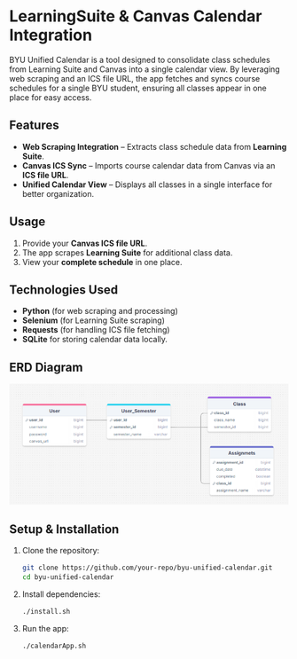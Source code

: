 # LearningSuite & Canvas Calendar Integration
BYU Unified Calendar is a tool designed to consolidate class schedules from Learning Suite and Canvas into a single calendar view. By leveraging web scraping and an ICS file URL, the app fetches and syncs course schedules for a single BYU student, ensuring all classes appear in one place for easy access.

## Features
- **Web Scraping Integration** – Extracts class schedule data from **Learning Suite**.  
- **Canvas ICS Sync** – Imports course calendar data from Canvas via an **ICS file URL**.  
- **Unified Calendar View** – Displays all classes in a single interface for better organization.

## **Usage**  
1. Provide your **Canvas ICS file URL**.  
2. The app scrapes **Learning Suite** for additional class data.  
3. View your **complete schedule** in one place.


## **Technologies Used**  
- **Python** (for web scraping and processing)  
- **Selenium** (for Learning Suite scraping)  
- **Requests** (for handling ICS file fetching)  
- **SQLite** for storing calendar data locally.


## ERD Diagram
![Screenshot](Assets/ERD_4-10-25.png)


## **Setup & Installation**  
1. Clone the repository:  
   ```bash
   git clone https://github.com/your-repo/byu-unified-calendar.git
   cd byu-unified-calendar
   ```
2. Install dependencies:  
   ```bash
   ./install.sh
   ```
3. Run the app:  
   ```bash
   ./calendarApp.sh
   ```

